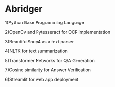 # Abridger
1)Python Base Programming Language 

2)OpenCv and Pytesseract for OCR implementation

3)BeautifulSoup4 as a text parser

4)NLTK for text summarization

5)Transformer Networks for Q/A Generation 

7)Cosine similarity for Answer Verification

6)Streamlit for web app deployment
